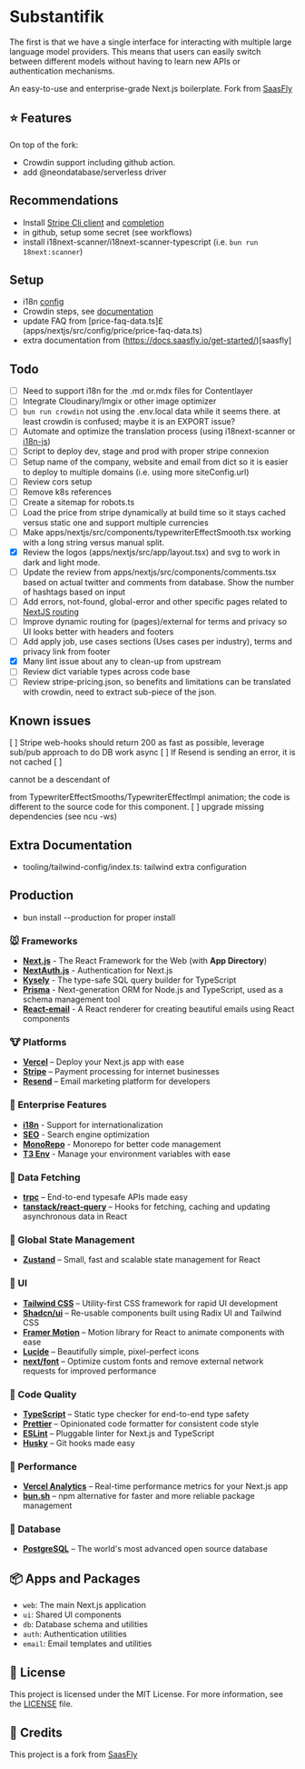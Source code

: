 # Substantifik
The first is that we have a single interface for interacting with multiple large language model providers. This means that users can easily switch between different models without having to learn new APIs or authentication mechanisms.

An easy-to-use and enterprise-grade Next.js boilerplate.
Fork from [SaasFly](https://github.com/saasfly/saasfly)

## ⭐ Features

On top of the fork:

- Crowdin support including github action.
- add @neondatabase/serverless driver

## Recommendations

- Install [Stripe Cli client](https://docs.stripe.com/stripe-cli) and [completion](https://docs.stripe.com/stripe-cli/autocomplete)
- in github, setup some secret (see workflows)
- install i18next-scanner/i18next-scanner-typescript (i.e. `bun run 18next:scanner`)

## Setup

- i18n [config](apps/nextjs/src/config/i18n-config.ts)
- Crowdin steps, see [documentation](https://docusaurus.io/docs/i18n/crowdin)
- update FAQ from [price-faq-data.ts]£(apps/nextjs/src/config/price/price-faq-data.ts)
- extra documentation from (https://docs.saasfly.io/get-started/)[saasfly]

## Todo

- [ ] Need to support i18n for the .md or.mdx files for Contentlayer
- [ ] Integrate Cloudinary/Imgix or other image optimizer
- [ ] `bun run crowdin` not using the .env.local data while it seems there. at least crowdin is confused; maybe it is an EXPORT issue?
- [ ] Automate and optimize the translation process (using i18next-scanner or [i18n-js](https://github.com/fnando/i18n-js))
- [ ] Script to deploy dev, stage and prod with proper stripe connexion
- [ ] Setup name of the company, website and email from dict so it is easier to deploy to multiple domains (i.e. using more siteConfig.url)
- [ ] Review cors setup
- [ ] Remove k8s references
- [ ] Create a sitemap for robots.ts
- [ ] Load the price from stripe dynamically at build time so it stays cached versus static one and support multiple currencies
- [ ] Make apps/nextjs/src/components/typewriterEffectSmooth.tsx working with a long string versus manual split.
- [x] Review the logos (apps/nextjs/src/app/layout.tsx) and svg to work in dark and light mode.
- [ ] Update the review from apps/nextjs/src/components/comments.tsx based on actual twitter and comments from database. Show the number of hashtags based on input
- [ ] Add errors, not-found, global-error and other specific pages related to [NextJS routing](https://nextjs.org/docs/app/building-your-application/routing)
- [ ] Improve dynamic routing for (pages)/external for terms and privacy so UI looks better with headers and footers
- [ ] Add apply job, use cases sections (Uses cases per industry), terms and privacy link from footer
- [x] Many lint issue about any to clean-up from upstream
- [ ] Review dict variable types <Record> across code base
- [ ] Review stripe-pricing.json, so benefits and limitations can be translated with crowdin, need to extract  sub-piece of the json.

## Known issues

[ ] Stripe web-hooks should return 200 as fast as possible, leverage sub/pub approach to do DB work async
[ ] If Resend is sending an error, it is not cached
[ ] <p> cannot be a descendant of <p> from TypewriterEffectSmooths/TypewriterEffectImpl animation; the code is different to the source code for this component.
[ ] upgrade missing dependencies (see ncu -ws)

## Extra Documentation
- tooling/tailwind-config/index.ts: tailwind extra configuration

## Production
- bun install --production for proper install

### 🐭 Frameworks

- **[Next.js](https://nextjs.org/)** - The React Framework for the Web (with **App Directory**)
- **[NextAuth.js](https://next-auth.js.org/)** - Authentication for Next.js
- **[Kysely](https://kysely.dev/)** - The type-safe SQL query builder for TypeScript
- **[Prisma](https://www.prisma.io/)** - Next-generation ORM for Node.js and TypeScript, used as a schema management tool
- **[React-email](https://react.email/)** - A React renderer for creating beautiful emails using React components

### 🐮 Platforms

- **[Vercel](https://vercel.com/)** – Deploy your Next.js app with ease
- **[Stripe](https://stripe.com/)** – Payment processing for internet businesses
- **[Resend](https://resend.com/)** – Email marketing platform for developers

### 🐯 Enterprise Features

- **[i18n](https://nextjs.org/docs/app/building-your-application/routing/internationalization)** - Support for internationalization
- **[SEO](https://nextjs.org/docs/app/building-your-application/optimizing/metadata)** - Search engine optimization
- **[MonoRepo](https://turbo.build/)** - Monorepo for better code management
- **[T3 Env](https://env.t3.gg/)** - Manage your environment variables with ease

### 🐰 Data Fetching

- **[trpc](https://trpc.io/)** – End-to-end typesafe APIs made easy
- **[tanstack/react-query](https://react-query.tanstack.com/)** – Hooks for fetching, caching and updating asynchronous data in React

### 🐲 Global State Management

- **[Zustand](https://zustand.surge.sh/)** – Small, fast and scalable state management for React

### 🐒 UI

- **[Tailwind CSS](https://tailwindcss.com/)** – Utility-first CSS framework for rapid UI development
- **[Shadcn/ui](https://ui.shadcn.com/)** – Re-usable components built using Radix UI and Tailwind CSS
- **[Framer Motion](https://framer.com/motion)** – Motion library for React to animate components with ease
- **[Lucide](https://lucide.dev/)** – Beautifully simple, pixel-perfect icons
- **[next/font](https://nextjs.org/docs/basic-features/font-optimization)** – Optimize custom fonts and remove external network requests for improved performance

### 🐴 Code Quality

- **[TypeScript](https://www.typescriptlang.org/)** – Static type checker for end-to-end type safety
- **[Prettier](https://prettier.io/)** – Opinionated code formatter for consistent code style
- **[ESLint](https://eslint.org/)** – Pluggable linter for Next.js and TypeScript
- **[Husky](https://typicode.github.io/husky)** – Git hooks made easy

### 🐑 Performance

- **[Vercel Analytics](https://vercel.com/analytics)** – Real-time performance metrics for your Next.js app
- **[bun.sh](https://bun.sh/)** – npm alternative for faster and more reliable package management

### 🐘 Database

- **[PostgreSQL](https://www.postgresql.org/)** – The world's most advanced open source database

## 📦 Apps and Packages

- `web`: The main Next.js application
- `ui`: Shared UI components
- `db`: Database schema and utilities
- `auth`: Authentication utilities
- `email`: Email templates and utilities

## 📜 License

This project is licensed under the MIT License. For more information, see the [LICENSE](./LICENSE) file.

## 🙏 Credits

This project is a fork from [SaasFly](https://github.com/saasfly/saasfly)
